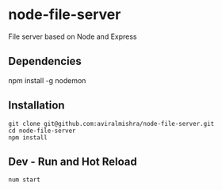 # node-file-server

File server based on Node and Express

## Dependencies

  npm install -g nodemon

## Installation

    git clone git@github.com:aviralmishra/node-file-server.git
    cd node-file-server
    npm install

## Dev - Run and Hot Reload

    num start
